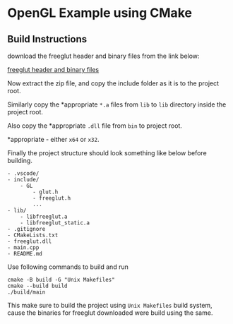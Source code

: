 # OpenGL Example using CMake

## Build Instructions

download the freeglut header and binary files from the link below:

[freeglut header and binary files](https://www.transmissionzero.co.uk/files/software/development/GLUT/freeglut-MinGW.zip)

Now extract the zip file, and copy the include folder as it is to the project root.

Similarly copy the *appropriate `*.a` files from `lib` to `lib` directory inside the project root.

Also copy the *appropriate `.dll` file from `bin` to project root.

*appropriate - either `x64` or `x32`.

Finally the project structure should look something like below before building.

```text
- .vscode/
- include/
    - GL
        - glut.h
        - freeglut.h
        ...
- lib/
    - libfreeglut.a
    - libfreeglut_static.a
- .gitignore
- CMakeLists.txt
- freeglut.dll
- main.cpp
- README.md
```

Use following commands to build and run

```shell
cmake -B build -G "Unix Makefiles"
cmake --build build
./build/main
```

This make sure to build the project using `Unix Makefiles` build system, cause the binaries for freeglut downloaded were build using the same.
